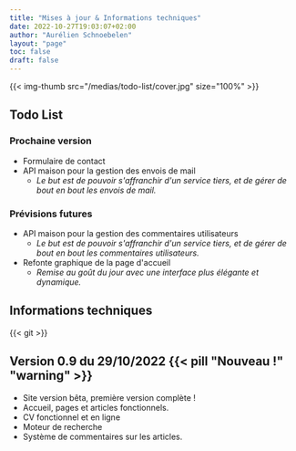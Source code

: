 ```yaml
---
title: "Mises à jour & Informations techniques"
date: 2022-10-27T19:03:07+02:00
author: "Aurélien Schnoebelen"
layout: "page"
toc: false
draft: false 
---
```

{{< img-thumb src="/medias/todo-list/cover.jpg"  size="100%" >}}

## Todo List
### Prochaine version
  - Formulaire de contact
  - API maison pour la gestion des envois de mail
    - _Le but est de pouvoir s'affranchir d'un service tiers, et de gérer de bout en bout les envois de mail._

### Prévisions futures
  - API maison pour la gestion des commentaires utilisateurs
    - _Le but est de pouvoir s'affranchir d'un service tiers, et de gérer de bout en bout les commentaires utilisateurs._
  - Refonte graphique de la page d'accueil
    - _Remise au goût du jour avec une interface plus élégante et dynamique._

## Informations techniques
{{< git >}} 

## Version 0.9 du 29/10/2022 {{< pill "Nouveau !" "warning" >}}
  - Site version bêta, première version complète !
  - Accueil, pages et articles fonctionnels.
  - CV fonctionnel et en ligne
  - Moteur de recherche
  - Système de commentaires sur les articles.

